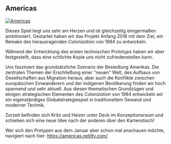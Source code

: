 ## Americas

[![Americas](https://res.cloudinary.com/kritoandthestoker/image/upload/c_limit,h_400,w_800/v1530205259/Title_01.jpg)](https://americas.netlify.com/)

Dieses Spiel liegt uns sehr am Herzen und ist gleichzeitig einigermaßen ambitioniert. Gestartet haben wir das Projekt Anfang 2018 mit dem Ziel, ein Remake des herausragenden *Colonization* von 1994 zu entwickeln. 

Während der Entwicklung des ersten technischen Prototyps haben wir aber festgestellt, dass eine schlichte Kopie uns nicht zufriedenstellen kann.

Uns fasziniert das grundsätzliche Szenario der Besiedlung Amerikas. Die zentralen Themen der Erschließung einer "neuen" Welt, des Aufbaus von Gesellschaften aus Migration heraus, aber auch die Konflikte zwischen europäischen Einwanderern und der indigenen Bevölkerung finden wir hoch spannend und sehr aktuell. Aus diesen thematischen Grundzügen und einigen strategischen Elementen des *Colonization* von 1994 entwickeln wir ein eigenständiges Globalstrategiespiel in traditionellem Gewand und moderner Technik.   

Zurzeit befinden sich Krito und Heizer unter Deck im Konzeptionsraum und schieben sich eine neue Idee nach der anderen über den Kartenstisch!

Wer sich den Protypen aus dem Januar aber schon mal anschauen möchte, navigiert nach hier: <https://americas.netlify.com/>

